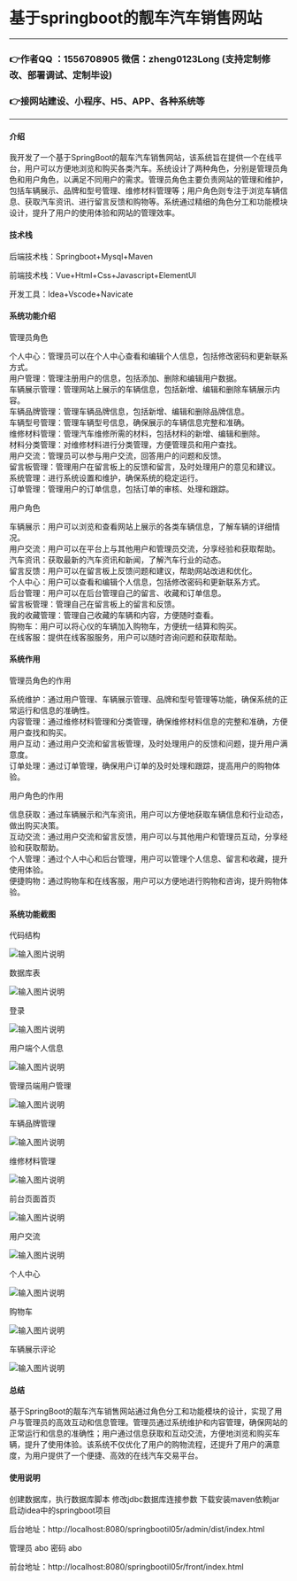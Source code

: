 # 基于springboot的靓车汽车销售网站

---
### 👉作者QQ ：1556708905 微信：zheng0123Long (支持定制修改、部署调试、定制毕设)

### 👉接网站建设、小程序、H5、APP、各种系统等

---

#### 介绍

我开发了一个基于SpringBoot的靓车汽车销售网站，该系统旨在提供一个在线平台，用户可以方便地浏览和购买各类汽车。系统设计了两种角色，分别是管理员角色和用户角色，以满足不同用户的需求。管理员角色主要负责网站的管理和维护，包括车辆展示、品牌和型号管理、维修材料管理等；用户角色则专注于浏览车辆信息、获取汽车资讯、进行留言反馈和购物等。系统通过精细的角色分工和功能模块设计，提升了用户的使用体验和网站的管理效率。

#### 技术栈

后端技术栈：Springboot+Mysql+Maven

前端技术栈：Vue+Html+Css+Javascript+ElementUI

开发工具：Idea+Vscode+Navicate

#### 系统功能介绍

管理员角色  

个人中心：管理员可以在个人中心查看和编辑个人信息，包括修改密码和更新联系方式。  
用户管理：管理注册用户的信息，包括添加、删除和编辑用户数据。  
车辆展示管理：管理网站上展示的车辆信息，包括新增、编辑和删除车辆展示内容。  
车辆品牌管理：管理车辆品牌信息，包括新增、编辑和删除品牌信息。  
车辆型号管理：管理车辆型号信息，确保展示的车辆信息完整和准确。  
维修材料管理：管理汽车维修所需的材料，包括材料的新增、编辑和删除。  
材料分类管理：对维修材料进行分类管理，方便管理员和用户查找。  
用户交流：管理员可以参与用户交流，回答用户的问题和反馈。  
留言板管理：管理用户在留言板上的反馈和留言，及时处理用户的意见和建议。  
系统管理：进行系统设置和维护，确保系统的稳定运行。  
订单管理：管理用户的订单信息，包括订单的审核、处理和跟踪。  

用户角色  

车辆展示：用户可以浏览和查看网站上展示的各类车辆信息，了解车辆的详细情况。  
用户交流：用户可以在平台上与其他用户和管理员交流，分享经验和获取帮助。  
汽车资讯：获取最新的汽车资讯和新闻，了解汽车行业的动态。  
留言反馈：用户可以在留言板上反馈问题和建议，帮助网站改进和优化。  
个人中心：用户可以查看和编辑个人信息，包括修改密码和更新联系方式。  
后台管理：用户可以在后台管理自己的留言、收藏和订单信息。  
留言板管理：管理自己在留言板上的留言和反馈。  
我的收藏管理：管理自己收藏的车辆和内容，方便随时查看。  
购物车：用户可以将心仪的车辆加入购物车，方便统一结算和购买。  
在线客服：提供在线客服服务，用户可以随时咨询问题和获取帮助。  

#### 系统作用

管理员角色的作用

系统维护：通过用户管理、车辆展示管理、品牌和型号管理等功能，确保系统的正常运行和信息的准确性。  
内容管理：通过维修材料管理和分类管理，确保维修材料信息的完整和准确，方便用户查找和购买。  
用户互动：通过用户交流和留言板管理，及时处理用户的反馈和问题，提升用户满意度。  
订单处理：通过订单管理，确保用户订单的及时处理和跟踪，提高用户的购物体验。  

用户角色的作用

信息获取：通过车辆展示和汽车资讯，用户可以方便地获取车辆信息和行业动态，做出购买决策。  
互动交流：通过用户交流和留言反馈，用户可以与其他用户和管理员互动，分享经验和获取帮助。  
个人管理：通过个人中心和后台管理，用户可以管理个人信息、留言和收藏，提升使用体验。  
便捷购物：通过购物车和在线客服，用户可以方便地进行购物和咨询，提升购物体验。  

#### 系统功能截图

代码结构

![输入图片说明](images/c7320b709e3a291102bd057214c77c4.png)

数据库表

![输入图片说明](images/e3703b7f97cb2faba88b0f238f1865f.png)

登录

![输入图片说明](images/f34a09e03cccbbb9eb72cbef43b0aa6.png)

用户端个人信息

![输入图片说明](images/35cda93d66a173b196d12085ab3c555.png)

管理员端用户管理

![输入图片说明](images/82bf0cffad409afab515dd12d599888.png)

车辆品牌管理

![输入图片说明](images/159a46c683a9c1d25985a066f5b47cd.png)

维修材料管理

![输入图片说明](images/a9edc94b5578bd158808b95605fb636.png)

前台页面首页

![输入图片说明](images/c5740ad23f49fb498c3471bab58643b.png)

用户交流

![输入图片说明](images/cd2d6c72126f961efe2a4dc4a7f5417.png)

个人中心

![输入图片说明](images/e4330f6795412f088f0f17f6be36653.png)

购物车

![输入图片说明](images/3012360f5e65ab4432f011a657389e0.png)

车辆展示评论

![输入图片说明](images/8b04234b178477f390e28d33e747a59.png)

#### 总结

基于SpringBoot的靓车汽车销售网站通过角色分工和功能模块的设计，实现了用户与管理员的高效互动和信息管理。管理员通过系统维护和内容管理，确保网站的正常运行和信息的准确性；用户通过信息获取和互动交流，方便地浏览和购买车辆，提升了使用体验。该系统不仅优化了用户的购物流程，还提升了用户的满意度，为用户提供了一个便捷、高效的在线汽车交易平台。

#### 使用说明

创建数据库，执行数据库脚本 修改jdbc数据库连接参数 下载安装maven依赖jar 启动idea中的springboot项目

后台地址：http://localhost:8080/springbootil05r/admin/dist/index.html

管理员  abo 密码 abo

前台地址：http://localhost:8080/springbootil05r/front/index.html


